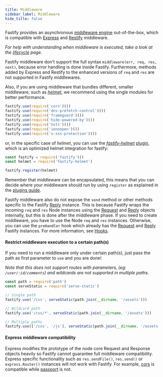 ```yaml
---
title: Middleware
sidebar_label: Middleware
hide_title: false
---
```


Fastify provides an asynchronous [middleware engine](https://github.com/fastify/middie) out-of-the-box, which is compatible with [Express](https://expressjs.com/) and [Restify](http://restify.com/) middleware.

*For help with understanding when middleware is executed, take a look at the [lifecycle](https://github.com/fastify/fastify/blob/master/docs/Lifecycle.md) page.*

Fastify middleware don't support the full syntax `middleware(err, req, res, next)`, because error handling is done inside Fastify.
Furthermore, methods added by Express and Restify to the enhanced versions of `req` and `res` are not supported in Fastify middlewares.

Also, if you are using middleware that bundles different, smaller middleware, such as [*helmet*](https://helmetjs.github.io/), we recommend using the single modules for better performance.

```js
fastify.use(require('cors')())
fastify.use(require('dns-prefetch-control')())
fastify.use(require('frameguard')())
fastify.use(require('hide-powered-by')())
fastify.use(require('hsts')())
fastify.use(require('ienoopen')())
fastify.use(require('x-xss-protection')())
```

or, in the specific case of *helmet*, you can use the [*fastify-helmet*](https://github.com/fastify/fastify-helmet) [plugin](Plugins.md), which is an optimized helmet integration for fastify:

```js
const fastify = require('fastify')()
const helmet = require('fastify-helmet')

fastify.register(helmet)
```

Remember that middleware can be encapsulated, this means that you can decide where your middleware should run by using `register` as explained in the [plugins guide](https://github.com/fastify/fastify/blob/master/docs/Plugins-Guide.md).

Fastify middleware also do not expose the `send` method or other methods specific to the Fastify [Reply](./Reply.md#reply) instance. This is because Fastify wraps the incoming `req` and `res` Node instances using the [Request](./Request.md#request) and [Reply](./Reply.md#reply) objects internally, but this is done after the middleware phase. If you need to create middleware, you have to use the Node `req` and `res` instances. Otherwise, you can use the `preHandler` hook which already has the [Request](./Request.md#request) and [Reply](./Reply.md#reply) Fastify instances. For more information, see [Hooks](./Hooks.md#hooks).

#### Restrict middleware execution to a certain path(s)
<a name="restrict-usage"></a>

If you need to run a middleware only under certain path(s), just pass the path as first parameter to `use` and you are done!

*Note that this does not support routes with parameters, (eg: `/user/:id/comments`) and wildcards are not supported in multiple paths.*

```js
const path = require('path')
const serveStatic = require('serve-static')

// Single path
fastify.use('/css', serveStatic(path.join(__dirname, '/assets')))

// Wildcard path
fastify.use('/css/*', serveStatic(path.join(__dirname, '/assets')))

// Multiple paths
fastify.use(['/css', '/js'], serveStatic(path.join(__dirname, '/assets')))
```

#### Express middleware compatibility
<a name="express-middleware"></a>

Express modifies the prototype of the node core Request and Response objects heavily so Fastify cannot guarantee full middleware compatibility. Express specific functionality such as `res.sendFile()`, `res.send()` or `express.Router()` instances will not work with Fastify. For example, [cors](https://github.com/expressjs/cors) is compatible while [passport](https://github.com/jaredhanson/passport) is not.
